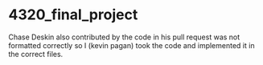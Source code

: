 # 4320_final_project

Chase Deskin also contributed by the code in his pull request was not formatted correctly so I (kevin pagan) took the code and implemented it in the correct files.
